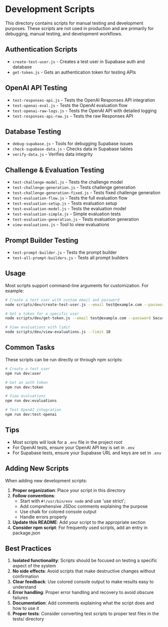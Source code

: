 # Development Scripts

This directory contains scripts for manual testing and development purposes. These scripts are not used in production and are primarily for debugging, manual testing, and development workflows.

## Authentication Scripts

- `create-test-user.js` - Creates a test user in Supabase auth and database
- `get-token.js` - Gets an authentication token for testing APIs

## OpenAI API Testing

- `test-responses-api.js` - Tests the OpenAI Responses API integration
- `test-openai-eval.js` - Tests the OpenAI evaluation flow
- `test-openai-raw-logs.js` - Tests the OpenAI API with detailed logging
- `test-responses-api-raw.js` - Tests the raw Responses API

## Database Testing

- `debug-supabase.js` - Tools for debugging Supabase issues
- `check-supabase-data.js` - Checks data in Supabase tables
- `verify-data.js` - Verifies data integrity

## Challenge & Evaluation Testing

- `test-challenge-model.js` - Tests the challenge model
- `test-challenge-generation.js` - Tests challenge generation
- `test-challenge-generation-fixed.js` - Tests fixed challenge generation
- `test-evaluation-flow.js` - Tests the full evaluation flow
- `test-evaluation-setup.js` - Tests evaluation setup
- `test-evaluation-model.js` - Tests the evaluation model
- `test-evaluation-simple.js` - Simple evaluation tests
- `test-evaluation-generation.js` - Tests evaluation generation
- `view-evaluations.js` - Tool to view evaluations

## Prompt Builder Testing

- `test-prompt-builder.js` - Tests the prompt builder
- `test-all-prompt-builders.js` - Tests all prompt builders

## Usage

Most scripts support command-line arguments for customization. For example:

```bash
# Create a test user with custom email and password
node scripts/dev/create-test-user.js --email test@example.com --password SecurePass123! --name "Test User" --focus "AI Ethics"

# Get a token for a specific user
node scripts/dev/get-token.js --email test@example.com --password SecurePass123!

# View evaluations with limit
node scripts/dev/view-evaluations.js --limit 10
```

## Common Tasks

These scripts can be run directly or through npm scripts:

```bash
# Create a test user
npm run dev:user

# Get an auth token
npm run dev:token

# View evaluations
npm run dev:evaluations

# Test OpenAI integration
npm run dev:test-openai
```

## Tips

- Most scripts will look for a `.env` file in the project root
- For OpenAI tests, ensure your OpenAI API key is set in `.env`
- For Supabase tests, ensure your Supabase URL and keys are set in `.env`

## Adding New Scripts

When adding new development scripts:

1. **Proper organization**: Place your script in this directory
2. **Follow conventions**:
   - Start with `#!/usr/bin/env node` and use 'use strict';
   - Add comprehensive JSDoc comments explaining the purpose
   - Use chalk for colored console output
   - Handle errors properly
3. **Update this README**: Add your script to the appropriate section
4. **Consider npm script**: For frequently used scripts, add an entry in package.json

## Best Practices

1. **Isolated functionality**: Scripts should be focused on testing a specific aspect of the system
2. **No side effects**: Avoid scripts that make destructive changes without confirmation
3. **Clear feedback**: Use colored console output to make results easy to understand
4. **Error handling**: Proper error handling and recovery to avoid obscure failures
5. **Documentation**: Add comments explaining what the script does and how to use it
6. **Proper tests**: Consider converting test scripts to proper test files in the tests/ directory 
